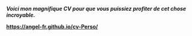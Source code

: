***Voici mon magnifique CV pour que vous puissiez profiter de cet chose incroyable.***

**https://angel-fr.github.io/cv-Perso/**
